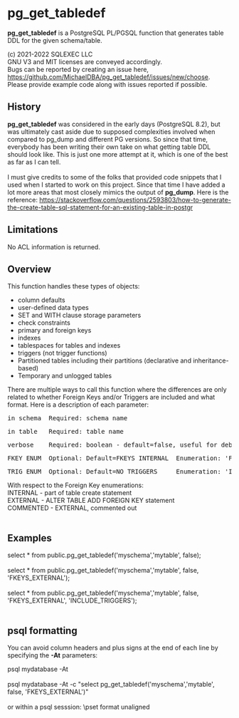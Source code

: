 # pg_get_tabledef
**pg_get_tabledef** is a PostgreSQL PL/PGSQL function that generates table DDL for the given schema/table.

(c) 2021-2022 SQLEXEC LLC
<br/>
GNU V3 and MIT licenses are conveyed accordingly.
<br/>
Bugs can be reported by creating an issue here, https://github.com/MichaelDBA/pg_get_tabledef/issues/new/choose.
<br/>
Please provide example code along with issues reported if possible.
<br/>

## History
**pg_get_tabledef** was considered in the early days (PostgreSQL 8.2), but was ultimately cast aside due to supposed complexities involved when compared to pg_dump and different PG versions.  So since that time, everybody has been writing their own take on what getting table DDL should look like.  This is just one more attempt at it, which is one of the best as far as I can tell.
<br/><br/>
I must give credits to some of the folks that provided code snippets that I used when I started to work on this project.  Since that time I have added a lot more areas  that most closely mimics the output of **pg_dump**.  Here is the reference: https://stackoverflow.com/questions/2593803/how-to-generate-the-create-table-sql-statement-for-an-existing-table-in-postgr
<br/>

## Limitations
No ACL information is returned.

## Overview
This function handles these types of objects:
* column defaults
* user-defined data types
* SET and WITH clause storage parameters
* check constraints
* primary and foreign keys
* indexes
* tablespaces for tables and indexes
* triggers (not trigger functions)
* Partitioned tables including their partitions (declarative and inheritance-based)
* Temporary and unlogged tables

There are multiple ways to call this function where the differences are only related to whether Foreign Keys and/or Triggers are included and what format.  Here is a description of each parameter:

<pre>in_schema  Required: schema name</pre>
<pre>in_table   Required: table name</pre>
<pre>verbose    Required: boolean - default=false, useful for debugging</pre>
<pre>FKEY ENUM  Optional: Default=FKEYS_INTERNAL  Enumeration: 'FKEYS_INTERNAL', 'FKEYS_EXTERNAL', 'FKEYS_COMMENTED', 'FKEYS_NONE'</pre>
<pre>TRIG ENUM  Optional: Default=NO_TRIGGERS     Enumeration: 'INCLUDE_TRIGGERS', 'NO_TRIGGERS'</pre>

With respect to the Foreign Key enumerations:
<br/>
INTERNAL - part of table create statement
<br/>
EXTERNAL - ALTER TABLE ADD FOREIGN KEY statement
<br/>
COMMENTED - EXTERNAL, commented out
<br/><br/>
## Examples
select * from public.pg_get_tabledef('myschema','mytable', false);
<br/><br/>
select * from public.pg_get_tabledef('myschema','mytable', false, 'FKEYS_EXTERNAL');
<br/><br/>
select * from public.pg_get_tabledef('myschema','mytable', false, 'FKEYS_EXTERNAL', 'INCLUDE_TRIGGERS');
<br/><br/>

## psql formatting
You can avoid column headers and plus signs at the end of each line by specifying the **-At** parameters:

psql mydatabase  -At
<br/><br/>
psql mydatabase  -At -c "select pg_get_tabledef('myschema','mytable', false, 'FKEYS_EXTERNAL')"
<br/><br/>
or within a psql sesssion: \pset format unaligned
